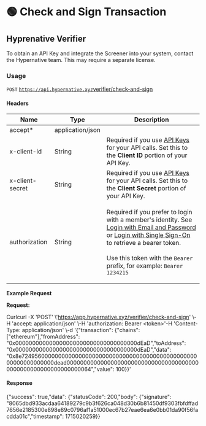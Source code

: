 # 🟢 Check and Sign Transaction

## Hyprenative Verifier

​To obtain an API Key and integrate the Screener into your system, contact the Hypernative team. This may require a separate license.

### Usage <a href="#usage" id="usage"></a>

`POST` [`https://api.hypernative.xyz`verifier/check-and-sign](https://api.hypernative.xyz/verifier/check-and-sign)​

#### Headers <a href="#headers" id="headers"></a>

| Name            | Type             | Description                                                                                                                                                                                                                                                                                                                                             |
| --------------- | ---------------- | ------------------------------------------------------------------------------------------------------------------------------------------------------------------------------------------------------------------------------------------------------------------------------------------------------------------------------------------------------- |
| accept\*        | application/json | ​                                                                                                                                                                                                                                                                                                                                                       |
| x-client-id     | String           | Required if you use [API Keys](../account/api-keys.md) for your API calls. Set this to the **Client ID** portion of your API Key.                                                                                                                                                                                                                       |
| x-client-secret | String           | Required if you use [API Keys](../account/api-keys.md) for your API calls. Set this to the **Client Secret** portion of your API Key.                                                                                                                                                                                                                   |
| authorization   | String           | <p>Required if you prefer to login with a member's identity. See <a href="../account/login.md">Login with Email and Password</a> or <a href="../account/login-with-single-sign-on.md">Login with Single Sign-On</a> to retrieve a bearer token.<br><br>Use this token with the <code>Bearer</code> prefix, for example: <code>Bearer 1234215</code></p> |

**Example Request**

**Request:**

Curlcurl -X 'POST' \\'https://app.hypernative.xyz/verifier/check-and-sign' \\-H 'accept: application/json' \\-H 'authorization: Bearer \<token>'-H 'Content-Type: application/json' \\-d '{"transaction": {"chains": \["ethereum"],"fromAddress": "0x000000000000000000000000000000000000dEaD","toAddress": "0x000000000000000000000000000000000000dEaD","data": "0x8e724956000000000000000000000000000000000000000000000000000000000000dead0000000000000000000000000000000000000000000000000000000000000064","value": 100\}}'​

#### Response <a href="#response" id="response"></a>

​{"success": true,"data": {"statusCode": 200,"body": {"signature": "8065dbd933acdaa64189279c9b3f626ca048d30b6b81450df9303fbfdffad7656e2185300e898e89c0796af1a51000ec67b27eae6ea6e0bb01da90f56facdda01c","timestamp": 1715020259\}}​
